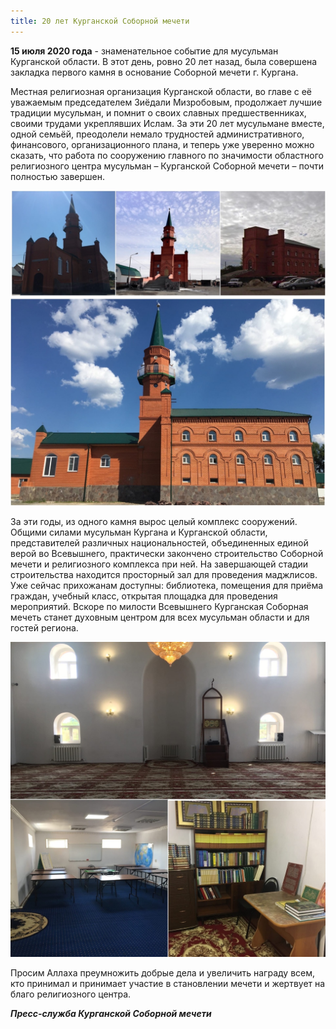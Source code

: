 ```yaml
---
title: 20 лет Курганской Соборной мечети
---
```


**15 июля 2020 года** - знаменательное событие для мусульман Курганской области. В этот день, ровно 20 лет назад, была совершена закладка первого камня в основание 
Соборной мечети г. Кургана.

Местная религиозная организация Курганской области, во главе с её уважаемым председателем Зиёдали Мизробовым, продолжает лучшие традиции мусульман, и помнит о своих 
славных предшественниках, своими трудами укреплявших Ислам. За эти 20 лет мусульмане вместе, одной семьёй, преодолели немало трудностей административного, финансового, 
организационного плана, и теперь уже уверенно можно сказать, что работа по сооружению главного по значимости областного религиозного центра мусульман – Курганской 
Соборной мечети – почти полностью завершен.

![collage1](./collage1.jpg)

За эти годы, из одного камня вырос целый комплекс сооружений. Общими силами мусульман Кургана и Курганской области, представителей различных национальностей, объединенных 
единой верой во Всевышнего, практически закончено строительство Соборной мечети и религиозного комплекса при ней. На завершающей стадии строительства находится просторный 
зал для проведения маджлисов. Уже сейчас прихожанам доступны: библиотека, помещения для приёма граждан, учебный класс, открытая площадка для проведения мероприятий. Вскоре 
по милости Всевышнего Курганская Соборная мечеть станет духовным центром для всех мусульман области и для гостей региона.

![collage2](./collage2.jpg)

Просим Аллаха преумножить добрые дела и увеличить награду всем, кто принимал и принимает участие в становлении мечети и жертвует на благо религиозного центра.

***Пресс-служба Курганской Соборной мечети***
